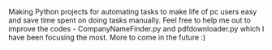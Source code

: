 Making Python projects for automating tasks to make life of pc users easy and save time spent on doing tasks manually. Feel free to help me out to improve the codes - CompanyNameFinder.py and pdfdownloader.py which I have been focusing the most. More to come in the future :)